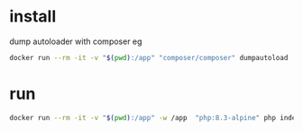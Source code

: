 # install
dump autoloader with composer eg
```bash
docker run --rm -it -v "$(pwd):/app" "composer/composer" dumpautoload
```

# run
```bash
docker run --rm -it -v "$(pwd):/app" -w /app  "php:8.3-alpine" php index.php
```